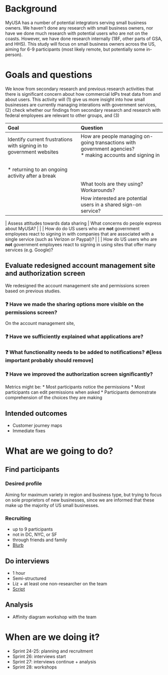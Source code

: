 # Background
MyUSA has a number of potential integrators serving small business owners. We haven't done any research with small business owners, nor have we done much research with potential users who are not on the coasts. However, we have done research internally (18F, other parts of GSA, and HHS). This study will focus on small business owners across the US, aiming for 6-9 participants (most likely remote, but potentially some in-person). 

# Goals and questions

We know from secondary research and previous research activities that there is significant concern about how commercial IdPs treat data from and about users. This activity will (1) give us more insight into how small businesses are currently managing interations with government services, (2) check whether our findings from secondary research and research with federal employees are relevant to other groups, and (3) 

| Goal | Question |
|:-----|:---------|
| Identify current frustrations with signing in to government websites | How are people managing on-going transactions with government agencies? </br> * making accounts and signing in
</br> * returning to an ongoing activity after a break|
| | What tools are they using? Workarounds? |
| | How interested are potential users in a shared sign-on service? |

| Assess attitudes towards data sharing | What concerns do people express about MyUSA? |
| | How do do US users who are **not** government employees react to signing in with companies that are associated with a single service (such as Verizon or Paypal)? |
| | How do US users who are **not** government employees react to signing in using sites that offer many services (e.g. Google)?
## Evaluate redesigned account management site and authorization screen
We redesigned the account management site and permissions screen based on previous studies. 
### :question:  Have we made the sharing options more visible on the permissions screen?
On the account management site, 
### :question:  Have we sufficiently explained what applications are?
### :question:  What functionality needs to be added to notifications?  :fire:[less important probably should remove]
### :question: Have we improved the authorization screen significantly? 
Metrics might be:
    * Most participants notice the permissions
    * Most participants can edit permissions when asked
    * Participants demonstrate comprehension of the choices they are making

## Intended outcomes
* Customer journey maps
* Immediate fixes

# What are we going to do?
## Find participants 
### Desired profile
Aiming for maximum variety in region and business type, but trying to focus on sole proprietors of new businesses, since we are informed that these make up the majority of US small businesses. 
### Recruiting
  * up to 9 participants
  * not in DC, NYC, or SF
  * through friends and family
  * [Blurb](https://github.com/18F/myusa/issues/596#issuecomment-95762044)

## Do interviews
* 1 hour
* Semi-structured
* Liz + at least one non-researcher on the team
* [Script](https://github.com/18F/myusa-ux/blob/master/research/usability/sprint25_hallway-script.md)

## Analysis
* Affinity diagram workshop with the team

# When are we doing it?
* Sprint 24-25: planning and recruitment
* Sprint 26: interviews start
* Sprint 27: interviews continue + analysis
* Sprint 28: workshops
